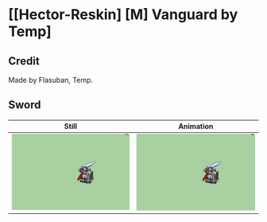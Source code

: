 # [\[Hector-Reskin\] \[M\] Vanguard by Temp]

## Credit

Made by Flasuban, Temp.
	
## Sword

| Still | Animation |
| :---: | :-------: |
| ![Sword still](./Sword_000.png) | ![Sword animation](./Sword.gif) |

